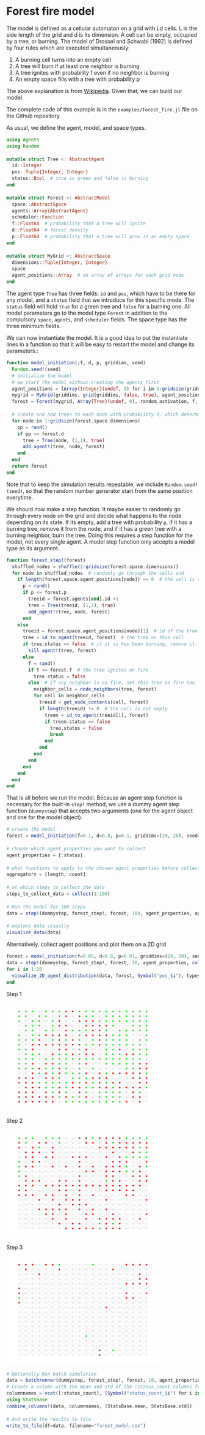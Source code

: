 # Forest fire model

The model is defined as a cellular automaton on a grid with Ld cells. L is the side length of the grid and d is its dimension. A cell can be empty, occupied by a tree, or burning. The model of Drossel and Schwabl (1992) is defined by four rules which are executed simultaneously: 

1. A burning cell turns into an empty cell
1. A tree will burn if at least one neighbor is burning
1. A tree ignites with probability f even if no neighbor is burning
1. An empty space fills with a tree with probability p

The above explanation is from [Wikipedia](https://en.wikipedia.org/wiki/Forest-fire_model). Given that, we can build our model.

The complete code of this example is in the `examples/forest_fire.jl` file on the Github repository.

As usual, we define the agent, model, and space types. 

```julia
using Agents
using Random

mutable struct Tree <: AbstractAgent
  id::Integer
  pos::Tuple{Integer, Integer}
  status::Bool  # true is green and false is burning
end

mutable struct Forest <: AbstractModel
  space::AbstractSpace
  agents::Array{AbstractAgent}
  scheduler::Function
  f::Float64  # probability that a tree will ignite
  d::Float64  # forest density
  p::Float64  # probability that a tree will grow in an empty space
end

mutable struct MyGrid <: AbstractSpace
  dimensions::Tuple{Integer, Integer}
  space
  agent_positions::Array  # an array of arrays for each grid node
end

```

The agent type `Tree` has three fields: `id` and `pos`, which have to be there for any model, and a `status` field that we introduce for this specific mode. The `status` field will hold `true` for a green tree and `false` for a burning one. All model parameters go to the model type `Forest` in addition to the compulsory `space`, `agents`, and `scheduler` fields. The space type has the three minimum fields.

We can now instantiate the model. It is a good idea to put the instantiate lines in a function so that it will be easy to restart the model and change its parameters.:

```julia
function model_initiation(;f, d, p, griddims, seed)
  Random.seed!(seed)
  # initialize the model
  # we start the model without creating the agents first
  agent_positions = [Array{Integer}(undef, 0) for i in 1:gridsize(griddims)]
  mygrid = MyGrid(griddims, grid(griddims, false, true), agent_positions)  # create a 2D grid where each node is connected to at most 8 neighbors.
  forest = Forest(mygrid, Array{Tree}(undef, 0), random_activation, f, d, p)

  # create and add trees to each node with probability d, which determines the density of the forest
  for node in 1:gridsize(forest.space.dimensions)
    pp = rand()
    if pp <= forest.d
      tree = Tree(node, (1,1), true)
      add_agent!(tree, node, forest)
    end
  end
  return forest
end
```

Note that to keep the simulation results repeatable, we include `Random.seed!(seed)`, so that the random number generator start from the same position everytime.

We should now make a step function. It maybe easier to randomly go through every node on the grid and decide what happens to the node depending on its state. If its empty, add a tree with probability `p`, if it has a burning tree, remove it from the node, and if it has a green tree with a burning neighbor, burn the tree. Doing this requires a step function for the model, not every single agent. A model step function only accepts a model type as its argument.

```julia
function forest_step!(forest)
  shuffled_nodes = shuffle(1:gridsize(forest.space.dimensions))
  for node in shuffled_nodes  # randomly go through the cells and 
    if length(forest.space.agent_positions[node]) == 0  # the cell is empty, maybe a tree grows here?
      p = rand()
      if p <= forest.p
        treeid = forest.agents[end].id +1
        tree = Tree(treeid, (1,1), true)
        add_agent!(tree, node, forest)
      end
    else
      treeid = forest.space.agent_positions[node][1]  # id of the tree on this cell
      tree = id_to_agent(treeid, forest)  # the tree on this cell
      if tree.status == false  # if it is has been burning, remove it.
        kill_agent!(tree, forest)
      else
        f = rand()
        if f <= forest.f  # the tree ignites on fire
          tree.status = false
        else  # if any neighbor is on fire, set this tree on fire too
          neighbor_cells = node_neighbors(tree, forest)
          for cell in neighbor_cells
            treeid = get_node_contents(cell, forest)
            if length(treeid) != 0  # the cell is not empty
              treen = id_to_agent(treeid[1], forest)
              if treen.status == false
                tree.status = false
                break
              end
            end
          end
        end
      end
    end
  end
end

```

That is all before we run the model. Because an agent step function is necessary for the built-in `step!` method, we use a dummy agent step function (`dummystep`) that accepts two arguments (one for the agent object and one for the model object).

```julia
# create the model
forest = model_initiation(f=0.1, d=0.8, p=0.1, griddims=(20, 20), seed=2)

# choose which agent properties you want to collect
agent_properties = [:status]

# what functions to apply to the chosen agent properties before collecting them. `length` will show the number of trees and `count` the number of green trees.
aggregators = [length, count]

# at which steps to collect the data
steps_to_collect_data = collect(1:100)

# Run the model for 100 steps
data = step!(dummystep, forest_step!, forest, 100, agent_properties, aggregators, steps_to_collect_data)

# explore data visually
visualize_data(data)
```

Alternatively, collect agent positions and plot them on a 2D grid

```julia
forest = model_initiation(f=0.05, d=0.8, p=0.01, griddims=(20, 20), seed=2)
data = step!(dummystep, forest_step!, forest, 10, agent_properties, collect(1:10))
for i in 1:10
  visualize_2D_agent_distribution(data, forest, Symbol("pos_$i"), types=Symbol("status_$i"), savename="step_$i", cc=Dict(true=>"green", false=>"red"))
end
```

Step 1

![](fire_step_1.png)

Step 2

![](fire_step_2.png)

Step 3

![](fire_step_3.png)

```julia
# Optionally Run batch simulation
data = batchrunner(dummystep, forest_step!, forest, 10, agent_properties, aggregators, steps_to_collect_data, 10)
# Create a column with the mean and std of the :status_count columns from differen steps.
columnnames = vcat([:status_count], [Symbol("status_count_$i") for i in 1:9])
using StatsBase
combine_columns!(data, columnnames, [StatsBase.mean, StatsBase.std])

# And write the results to file
write_to_file(df=data, filename="forest_model.csv")
```